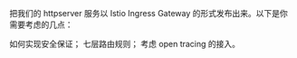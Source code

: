 把我们的 httpserver 服务以 Istio Ingress Gateway 的形式发布出来。以下是你需要考虑的几点：

如何实现安全保证；
七层路由规则；
考虑 open tracing 的接入。